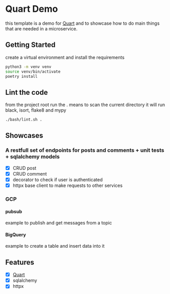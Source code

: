 # Quart Demo

this template is a demo for [Quart](https://gitlab.com/pgjones/quart) and to showcase
how to do main things that are needed in a microservice.

## Getting Started
create a virtual environment and install the requirements
```bash
python3 -m venv venv
source venv/bin/activate
poetry install
```

## Lint the code
from the project root run
the . means to scan the current directory
it will run black, isort, flake8 and mypy
```bash
./bash/lint.sh .
```

## Showcases
### A restfull set of endpoints for posts and comments + unit tests + sqlalchemy models
- [x] CRUD post
- [x] CRUD comment
- [x] decorator to check if user is authenticated
- [x] httpx base client to make requests to other services

### GCP

#### pubsub 
example to publish and get messages from a topic

#### BigQuery
example to create a table and insert data into it





## Features

- [x] [Quart](https://gitlab.com/pgjones/quart)
- [x] sqlalchemy
- [x] httpx